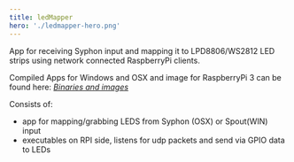 ```yaml
---
title: ledMapper
hero: './ledmapper-hero.png'
---
```


App for receiving Syphon input and mapping it to LPD8806/WS2812 LED strips using network connected RaspberryPi clients.

Compiled Apps for Windows and OSX and image for RaspberryPi 3 can be found here: <a href="https://yadi.sk/d/wtCvC4sx3Ndqwv" target="_blank">*Binaries and images*</a>

Consists of:
- app for mapping/grabbing LEDS from Syphon (OSX) or Spout(WIN) input
- executables on RPI side, listens for udp packets and send via GPIO data to LEDs